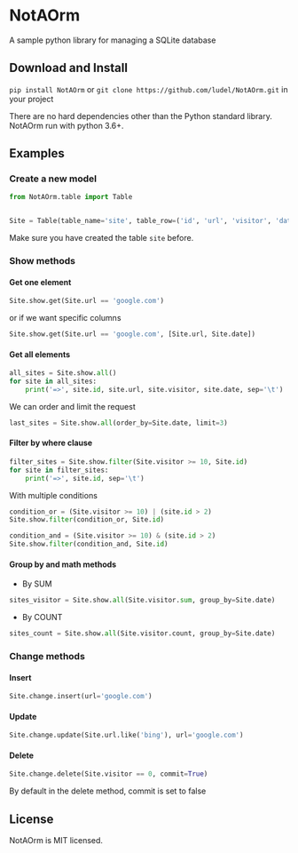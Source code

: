 # NotAOrm
A sample python library for managing a SQLite database


## Download and Install
`pip install NotAOrm` or `git clone https://github.com/ludel/NotAOrm.git` in your project

There are no hard dependencies other than the Python standard library. NotAOrm run with python 3.6+.

## Examples

### Create a new model
```python
from NotAOrm.table import Table


Site = Table(table_name='site', table_row=('id', 'url', 'visitor', 'date'))
```

Make sure you have created the table `site` before.

### Show methods

#### Get one element
```python
Site.show.get(Site.url == 'google.com')
```
or if we want specific columns
```python
Site.show.get(Site.url == 'google.com', [Site.url, Site.date])
```

#### Get all elements
```python
all_sites = Site.show.all()
for site in all_sites:
    print('=>', site.id, site.url, site.visitor, site.date, sep='\t')
```

We can order and limit the request

```python
last_sites = Site.show.all(order_by=Site.date, limit=3)
```

#### Filter by where clause
```python
filter_sites = Site.show.filter(Site.visitor >= 10, Site.id)
for site in filter_sites:
    print('=>', site.id, sep='\t')
```

With multiple conditions
```python
condition_or = (Site.visitor >= 10) | (site.id > 2)
Site.show.filter(condition_or, Site.id)

condition_and = (Site.visitor >= 10) & (site.id > 2)
Site.show.filter(condition_and, Site.id)
```

#### Group by and math methods
- By SUM
```python
sites_visitor = Site.show.all(Site.visitor.sum, group_by=Site.date)
```
- By COUNT
```python
sites_count = Site.show.all(Site.visitor.count, group_by=Site.date)
```

### Change methods

#### Insert 
```python
Site.change.insert(url='google.com')
```

#### Update 
```python
Site.change.update(Site.url.like('bing'), url='google.com')
```

#### Delete 
```python
Site.change.delete(Site.visitor == 0, commit=True)
```
By default in the delete method, commit is set to false 


## License

NotAOrm is MIT licensed.